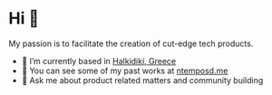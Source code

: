 <h1>Hi 👋</h1>
<p>My passion is to facilitate the creation of cut-edge tech products.</p>

-  📍 I’m currently based in [Halkidiki, Greece](https://goo.gl/maps/PzS5q2YAy21KRo588)
- 👨‍ You can see some of my past works at [ntemposd.me](ntemposd.me)
- 💬 Ask me about product related matters and community building
